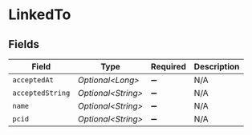 # LinkedTo


## Fields

| Field               | Type                | Required            | Description         |
| ------------------- | ------------------- | ------------------- | ------------------- |
| `acceptedAt`        | *Optional\<Long>*   | :heavy_minus_sign:  | N/A                 |
| `acceptedString`    | *Optional\<String>* | :heavy_minus_sign:  | N/A                 |
| `name`              | *Optional\<String>* | :heavy_minus_sign:  | N/A                 |
| `pcid`              | *Optional\<String>* | :heavy_minus_sign:  | N/A                 |